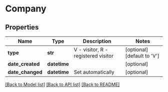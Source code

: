 # Company

## Properties
Name | Type | Description | Notes
------------ | ------------- | ------------- | -------------
**type** | **str** | V - visitor, R - registered visitor | [optional] [default to 'V']
**date_created** | **datetime** |  | [optional] 
**date_changed** | **datetime** | Set automatically | [optional] 

[[Back to Model list]](../README.md#documentation-for-models) [[Back to API list]](../README.md#documentation-for-api-endpoints) [[Back to README]](../README.md)


